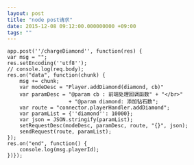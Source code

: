 ```yaml
---
layout: post
title: "node post请求"
date: 2015-12-08 09:12:00.000000000 +09:00
tags: ""
---
```

    app.post(''/chargeDiamond'', function(res) {
    var msg = "";
    res.setEncoding(''utf8'');
    // console.log(req.body);
    res.on("data", function(chunk) {
        msg += chunk;
        var modeDesc = "Player.addDiamond(diamond, cb)"
        var paramDesc = "@param cb : 前端处理回调函数" + "</br>"
                        + "@param diamond: 添加钻石数";
        var route = "connector.playerHandler.addDiamond";
        var paramList = {''diamond'': 10000};
        var json = JSON.stringify(paramList);
        setRequestDesc(modeDesc, paramDesc, route, "{}", json);
        sendRequest(route, paramList);
    });
    res.on("end", function() {
        console.log(msg.playerId);
    })});